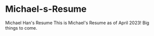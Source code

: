 # Michael-s-Resume
Michael Han's Resume
This is Michael's Resume as of April 2023!
Big things to come.

